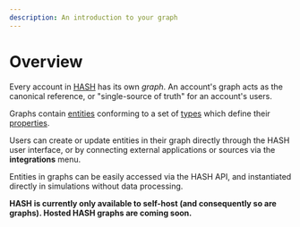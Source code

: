 ```yaml
---
description: An introduction to your graph
---
```


# Overview

Every account in [HASH](https://hash.ai/platform/hash) has its own _graph_. An account's graph acts as the canonical reference, or "single-source of truth" for an account's users.

Graphs contain [entities](https://hash.ai/glossary/entities) conforming to a set of [types](https://hash.ai/glossary/entity-types) which define their [properties](https://hash.ai/glossary/properties).

Users can create or update entities in their graph directly through the HASH user interface, or by connecting external applications or sources via the **integrations** menu.

Entities in graphs can be easily accessed via the HASH API, and instantiated directly in simulations without data processing.

**HASH is currently only available to self-host (and consequently so are graphs). Hosted HASH graphs are coming soon.**
